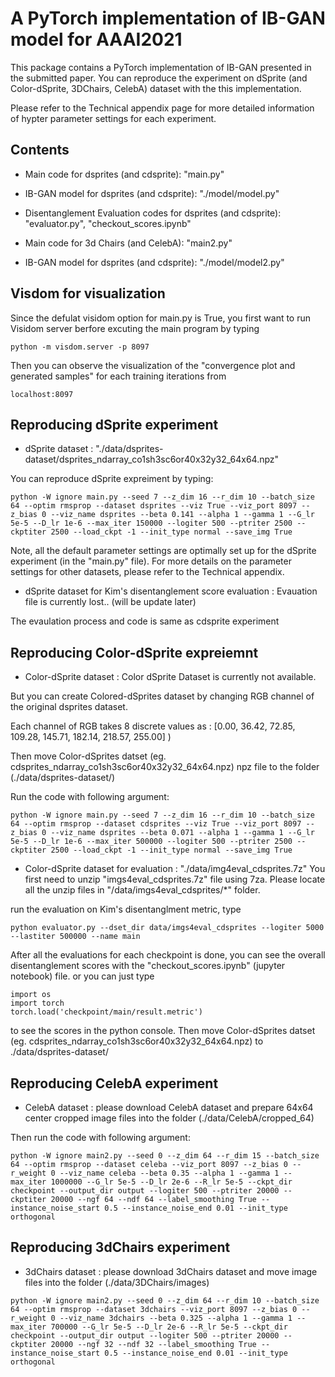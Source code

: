 # A PyTorch implementation of IB-GAN model for AAAI2021

This package contains a PyTorch implementation of IB-GAN presented in the submitted paper.
You can reproduce the experiment on dSprite (and Color-dSprite, 3DChairs, CelebA) dataset with the this implementation.

Please refer to the Technical appendix page for more detailed information of hypter parameter settings for each experiment.


## Contents

* Main code for dsprites (and cdsprite): "main.py"
* IB-GAN model for dsprites (and cdsprite): "./model/model.py"
* Disentanglement Evaluation codes for dsprites (and cdsprite): "evaluator.py", "checkout_scores.ipynb"

* Main code for 3d Chairs (and CelebA): "main2.py" 
* IB-GAN model for dsprites (and cdsprite): "./model/model2.py"


## Visdom for visualization

Since the defulat visidom option for main.py is True, you first want to run Visidom server berfore excuting the main program by typing
```
python -m visdom.server -p 8097
```
Then you can observe the visualization of the "convergence plot and generated samples" for each training iterations from 
```
localhost:8097
```


## Reproducing dSprite experiment

* dSprite dataset : "./data/dsprites-dataset/dsprites_ndarray_co1sh3sc6or40x32y32_64x64.npz"

You can reproduce dSprite expreiment by typing:
```
python -W ignore main.py --seed 7 --z_dim 16 --r_dim 10 --batch_size 64 --optim rmsprop --dataset dsprites --viz True --viz_port 8097 --z_bias 0 --viz_name dsprites --beta 0.141 --alpha 1 --gamma 1 --G_lr 5e-5 --D_lr 1e-6 --max_iter 150000 --logiter 500 --ptriter 2500 --ckptiter 2500 --load_ckpt -1 --init_type normal --save_img True
```
Note, all the default parameter settings are optimally set up for the dSprite experiment (in the "main.py" file).
For more details on the parameter settings for other datasets, please refer to the Technical appendix.


* dSprite dataset for Kim's disentanglement score evaluation : Evauation file is currently lost.. (will be update later)

The evaulation process and code is same as cdsprite experiment



## Reproducing Color-dSprite expreiemnt

* Color-dSprite dataset : Color dSprite Dataset is currently not available.

But you can create Colored-dSprites dataset by changing RGB channel of the original dsprites dataset.

Each channel of RGB takes 8 discrete values as : [0.00, 36.42, 72.85, 109.28, 145.71, 182.14, 218.57, 255.00] )

Then move Color-dSprites datset (eg. cdsprites_ndarray_co1sh3sc6or40x32y32_64x64.npz) npz file to the folder (./data/dsprites-dataset/)

Run the code with following argument:
```
python -W ignore main.py --seed 7 --z_dim 16 --r_dim 10 --batch_size 64 --optim rmsprop --dataset cdsprites --viz True --viz_port 8097 --z_bias 0 --viz_name dsprites --beta 0.071 --alpha 1 --gamma 1 --G_lr 5e-5 --D_lr 1e-6 --max_iter 500000 --logiter 500 --ptriter 2500 --ckptiter 2500 --load_ckpt -1 --init_type normal --save_img True
```

* Color-dSprite dataset for evaluation : "./data/img4eval_cdsprites.7z"
  You first need to unzip "imgs4eval_cdsprites.7z" file using 7za.
  Please locate all the unzip files in "/data/imgs4eval_cdsprites/*" folder. 

run the evaluation on Kim's disentanglment metric, type
```
python evaluator.py --dset_dir data/imgs4eval_cdsprites --logiter 5000 --lastiter 500000 --name main
```

After all the evaluations for each checkpoint is done, you can see the overall disentanglement scores with the "checkout_scores.ipynb" (jupyter notebook) file.
or you can just type
```
import os
import torch
torch.load('checkpoint/main/result.metric')
```
 to see the scores in the python console.
Then move Color-dSprites datset (eg. cdsprites_ndarray_co1sh3sc6or40x32y32_64x64.npz) to ./data/dsprites-dataset/


## Reproducing CelebA experiment

* CelebA dataset : please download CelebA dataset and prepare 64x64 center cropped image files into the folder (./data/CelebA/cropped_64)

Then run the code with following argument:
```
python -W ignore main2.py --seed 0 --z_dim 64 --r_dim 15 --batch_size 64 --optim rmsprop --dataset celeba --viz_port 8097 --z_bias 0 --r_weight 0 --viz_name celeba --beta 0.35 --alpha 1 --gamma 1 --max_iter 1000000 --G_lr 5e-5 --D_lr 2e-6 --R_lr 5e-5 --ckpt_dir checkpoint --output_dir output --logiter 500 --ptriter 20000 --ckptiter 20000 --ngf 64 --ndf 64 --label_smoothing True --instance_noise_start 0.5 --instance_noise_end 0.01 --init_type orthogonal
```


## Reproducing 3dChairs experiment

* 3dChairs dataset : please download 3dChairs dataset and move image files into the folder (./data/3DChairs/images)
 
```
python -W ignore main2.py --seed 0 --z_dim 64 --r_dim 10 --batch_size 64 --optim rmsprop --dataset 3dchairs --viz_port 8097 --z_bias 0 --r_weight 0 --viz_name 3dchairs --beta 0.325 --alpha 1 --gamma 1 --max_iter 700000 --G_lr 5e-5 --D_lr 2e-6 --R_lr 5e-5 --ckpt_dir checkpoint --output_dir output --logiter 500 --ptriter 20000 --ckptiter 20000 --ngf 32 --ndf 32 --label_smoothing True --instance_noise_start 0.5 --instance_noise_end 0.01 --init_type orthogonal
```


